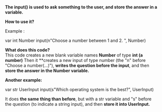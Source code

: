 **The input() is used to ask something to the user, and store the answer in a variable.**

**How to use it?**

Example :

var int Number
input(n"Choose a number between 1 and 2. ", Number)

**What does this code?**\
This code creates a new blank variable names **Number** of type **int (a number)**
Then it **creates a new input of type number (the "n" before "Choose a number(...)"), **writes the question before the input**, and then **store the answer in the Number variable.**

**Another example:**

var str UserInput
input(s"Which operating system is the best?", UserInput)

It does **the same thing than before**, but with a str variable and "s" before the question (to indicate a string input), and then **store it into UserInput.**
